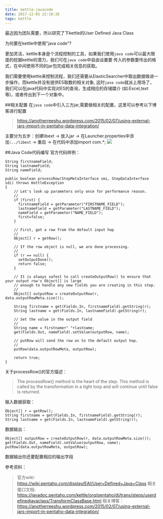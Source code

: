 ```yaml
---
title: kettle-javacode
date: 2017-12-01 22:10:26
tags: kettle
---
```


最近因为团队需要，所以研究了下kettle的User Defined Java Class

为何要在kettle中使用"java code"?

更加灵活，kettle本身是个流程控制的工具，如果我们使用`java code`可以最大限度的挖掘kettle的潜力，我们可在`java code`中自由设置要
传入的参数要传出的格式，在中间使用不同的jar包完成相关信息的获取。

我们需要使用kettle来控制流程，我们还需要从ElasticSearcher中取出数据做进一步操作，而kettle并没有提供ES取数的相关对象,
这时`java code`就派上用场了，我们可以在java代码中实现对ES的查询，生成相应的存储媒介
(如:Excel,text等)，或者传出到下一个对象中。

##相关配置
在`java code`中引入三方jar,需要做相关的配置，这里可以参考以下博客进行配置
>https://anotherreeshu.wordpress.com/2015/02/07/using-external-jars-import-in-pentaho-data-integration/

主要分为五步：创建libext -> 放入jar -> 在Launcher.properties中添加`:../libext` -> 重启 -> 在代码中添加import com.*;
![](https://anotherreeshu.files.wordpress.com/2015/02/capture.png)

##Java Code代码编写
官方代码样例：

```
String firstnameField;
String lastnameField;
String nameField;
 
public boolean processRow(StepMetaInterface smi, StepDataInterface sdi) throws KettleException
{
    // Let's look up parameters only once for performance reason.
    //
    if (first) {
      firstnameField = getParameter("FIRSTNAME_FIELD");
      lastnameField = getParameter("LASTNAME_FIELD");
      nameField = getParameter("NAME_FIELD");
      first=false;
    }
 
    // First, get a row from the default input hop
    //
    Object[] r = getRow();
 
    // If the row object is null, we are done processing.
    //
    if (r == null) {
      setOutputDone();
      return false;
    }
 
    // It is always safest to call createOutputRow() to ensure that your output row's Object[] is large
    // enough to handle any new fields you are creating in this step.
    //
    Object[] outputRow = createOutputRow(r, data.outputRowMeta.size());
 
    String firstname = get(Fields.In, firstnameField).getString(r);
    String lastname = get(Fields.In, lastnameField).getString(r);
 
    // Set the value in the output field
    //
    String name = firstname+" "+lastname;
    get(Fields.Out, nameField).setValue(outputRow, name);
 
    // putRow will send the row on to the default output hop.
    //
    putRow(data.outputRowMeta, outputRow);
 
    return true;
}

```

关于processRow()的官方描述：
>The processRow() method is the heart of the step.  This method is called by the transformation in a tight loop and will continue until false is returned.

输入数据获取：
```
Object[] r = getRow();
String firstname = get(Fields.In, firstnameField).getString(r);
String lastname = get(Fields.In, lastnameField).getString(r);
```
数据输出：
```
Object[] outputRow = createOutputRow(r, data.outputRowMeta.size());
get(Fields.Out, nameField).setValue(outputRow, name);
putRow(data.outputRowMeta, outputRow);
```
数据输出你还要配置相应的输出字段

参考资料：

>官方wiki: 
https://wiki.pentaho.com/display/EAI/User+Defined+Java+Class
>相关接口文档:
>https://javadoc.pentaho.com/kettle/org/pentaho/di/trans/steps/userdefinedjavaclass/TransformClassBase.html
>相关博客：
>https://anotherreeshu.wordpress.com/2015/02/07/using-external-jars-import-in-pentaho-data-integration/
